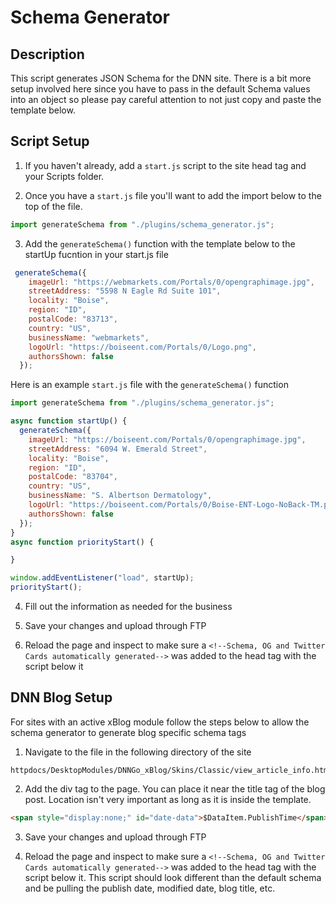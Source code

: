 # Schema Generator

## Description

This script generates JSON Schema for the DNN site. There is a bit more setup involved here since you have to pass in the default Schema values into an object so please pay careful attention to not just copy and paste the template below.

## Script Setup

1. If you haven't already, add a `start.js` script to the site head tag and your Scripts folder.

2. Once you have a `start.js` file you'll want to add the import below to the top of the file.

```js
import generateSchema from "./plugins/schema_generator.js";
```

3. Add the `generateSchema()` function with the template below to the startUp fucntion in your start.js file

```js
 generateSchema({
    imageUrl: "https://webmarkets.com/Portals/0/opengraphimage.jpg",
    streetAddress: "5598 N Eagle Rd Suite 101",
    locality: "Boise",
    region: "ID",
    postalCode: "83713",
    country: "US",
    businessName: "webmarkets",
    logoUrl: "https://boiseent.com/Portals/0/Logo.png",
    authorsShown: false
  });
```

Here is an example `start.js` file with the `generateSchema()` function

```js
import generateSchema from "./plugins/schema_generator.js";

async function startUp() {
  generateSchema({
    imageUrl: "https://boiseent.com/Portals/0/opengraphimage.jpg",
    streetAddress: "6094 W. Emerald Street",
    locality: "Boise",
    region: "ID",
    postalCode: "83704",
    country: "US",
    businessName: "S. Albertson Dermatology",
    logoUrl: "https://boiseent.com/Portals/0/Boise-ENT-Logo-NoBack-TM.png",
    authorsShown: false
  });
}
async function priorityStart() {

}

window.addEventListener("load", startUp);
priorityStart();
```

4. Fill out the information as needed for the business

5. Save your changes and upload through FTP

6. Reload the page and inspect to make sure a `<!--Schema, OG and Twitter Cards automatically generated-->` was added to the head tag with the script below it

## DNN Blog Setup

For sites with an active xBlog module follow the steps below to allow the schema generator to generate blog specific schema tags

1. Navigate to the file in the following directory of the site

```
httpdocs/DesktopModules/DNNGo_xBlog/Skins/Classic/view_article_info.html
```

2. Add the div tag to the page. You can place it near the title tag of the blog post. Location isn't very important as long as it is inside the template.

```html
<span style="display:none;" id="date-data">$DataItem.PublishTime</span>
```

3. Save your changes and upload through FTP

4. Reload the page and inspect to make sure a `<!--Schema, OG and Twitter Cards automatically generated-->` was added to the head tag with the script below it. This script should look different than the default schema and be pulling the publish date, modified date, blog title, etc.

